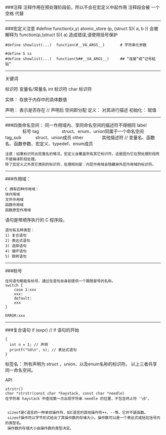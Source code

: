 ###注释
	注释作用在预处理阶段前，所以不会在宏定义中起作用
	注释段会被 一个空格 代替
____
###宏定义注意
	#define function(x,y)		atomic_store (p, (struct S){ a, b })
	会被解释为 function(p,(struct S){ a)  造成错误,请使用括号保护
	
	#define showlist(...)  function(#__VA_ARGS__)		# 字符串化参数
	
	#define S ss
	#define showlist(...)  function(S##__VA_ARGS__)		## “连接”或“记号粘贴”
___


关键词

标识符 变量名/常量名
int 标识符
char 标识符

实体： 存放于内存中的具体数值

声明： 表示是否存在			// 声明后 空间即分配
定义： 对其进行描述
初始化： 赋值
___
###四类命名空间： 同一作用域内、享同命名空间的描述符不得相同
	label 　　　　标号
	tag 　　　　　struct、enum、union同属于一个命名空间
	tag_sub　　　 struct、union成员
	other　　　　 其他描述符  // 变量名、函数名、函数参数、宏定义、typedef、enum成员
	
	注意：如果标识符出现重名的情况，宏定义会覆盖所有其它标识符，这是因为它在预处理阶段而不是编译阶段处理。
	除了宏定义之外其它类别的标识符，处理规则是：内层作用域会隐藏掉外层作用域的标识符。
___
###作用域：

	C 拥有四种作用域：
	块作用域
	文件作用域
	函数作用域
	函数原型作用域 



语句是带顺序执行的 C 程序段。

	语句有五种类型：
	1) 复合语句
	2) 表达式语句
	3) 选择语句
	4) 循环语句
	5) 跳转语句
___

###标号

	任何语句都能有标号，通过在语句自身前提供一个跟随冒号的名称。
	switch {
		case 1:xxx
		xxx:
		default:
		xxx
	}
	
	ERROR:xxx
___

###复合语句
	if (expr) // if 语句的开始
	
	{
	  int n = 1; // 声明
	  printf("%d\n", n); // 表达式语句
	}
标签名： 所有声明为 struct 、union、以及enum名称的标识符。 以上三者共享同一命名空间。


API

	strstr()
	char *strstr(const char *haystack, const char *needle) 
	在字符串 haystack 中查找第一次出现字符串 needle 的位置，不包含终止符 '\0'。
	
	
	 sizeof是C语言的一种单目操作符，如C语言的其他操作符++、--等。它并不是函数。
	 sizeof操作符以字节形式给出了其操作数的存储大小。操作数可以是一个表达式或括在括号内的类型名。
	 操作数的存储大小由操作数的类型决定。
	
	
	
